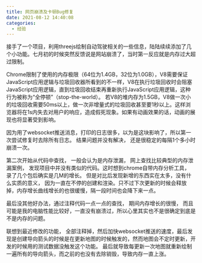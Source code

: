 ```yaml
---
title: 网页崩溃及卡顿Bug修复
date: 2021-08-12 14:40:08
categories:
  - 经验
---
```


接手了一个项目，利用threejs绘制自动驾驶相关的一些信息，陆陆续续添加了几个小功能。七月初的时候突然反馈说是网站崩溃了，当时第一反应就是内存过大超过限制。  

Chrome限制了使用的内存极限（64位为1.4GB，32位为1.0GB），V8需要保证JavaScript应用逻辑与垃圾回收器所看到的不一样，V8在执行垃圾回收时会阻塞 JavaScript应用逻辑，直到垃圾回收结束再重新执行JavaScript应用逻辑，这种行为被称为“全停顿”（stop-the-world）。 若V8的堆内存为1.5GB，V8做一次小的垃圾回收需要50ms以上，做一次非增量式的垃圾回收甚至要1秒以上。这样浏览器将在1s内失去对用户的响应，造成假死现象。如果有动画效果的话，动画的展现也将显著受到影响。


因为用了websocket推送消息，打印的日志很多，以为是这块影响了，所以第一次尝试修复时去除所有日志。 结果问题并没有解决， 还是很稳定的每隔1个多小时崩溃一次。

第二次开始从代码中查找， 一般会认为是内存泄漏， 网上查找比较典型的内存泄漏案例， 发现项目中并没有类似的代码。这时想到chrome自带内存分析工具， 录了几个包后确实是几M的增长。 但是对比后发现新增的东西实在太多，没有什么实质的意义， 因为一直在不停的创建和渲染。只不过下次更新的时候会释放掉，内存增长曲线增长的也很缓慢，隔一段时间也会降下来一点。

最后没其他好办法，通过注释代码一点一点的查找， 期间内存增长的很慢， 而且可能是我的电脑性能比较好，一直没有崩溃过，所以心里其实也不是很确定到底是不是内存的问题。

联想到最近修改的功能， 全部注释掉，然后加快websocket推送的速度，最后发现是创建导向箭头的时候是在更新地图的时候触发的，然而地图会不定时更新，开发的时候用的测试数据没触发这个功能。 最后就导致每更新一次地图就重新绘制一遍所有的导向箭头，而之前的也没有去除销毁，导致内存一直上涨。 